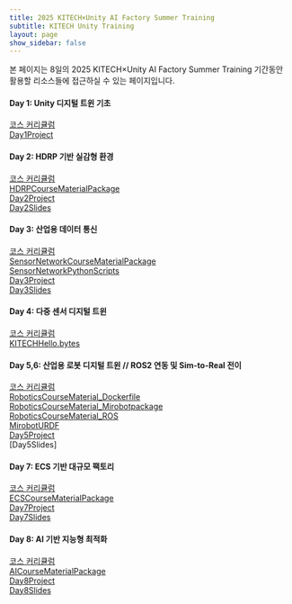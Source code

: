 ```yaml
---
title: 2025 KITECH×Unity AI Factory Summer Training
subtitle: KITECH Unity Training
layout: page
show_sidebar: false
---
```


본 페이지는 8일의 2025 KITECH×Unity AI Factory Summer Training 기간동안 활용할 리소스들에 접근하실 수 있는 페이지입니다.

#### Day 1: Unity 디지털 트윈 기초  
[코스 커리큘럼](https://docs.google.com/document/d/1sPJ1Ksl5VKyjtuOd0zund8uQdG6fk30bAiIg39stEY0/edit?usp=sharing)  
[Day1Project](https://drive.google.com/file/d/15-9vG_zPgfUX9KhcO2dE16_rKV-UHgxG/view?usp=sharing)  
  
#### Day 2: HDRP 기반 실감형 환경  
[코스 커리큘럼](https://docs.google.com/document/d/1JIGFVfvohCt5VvK_SG6fWkGMly6rnCPEjVQY1qCD7uA/edit?usp=sharing)  
[HDRPCourseMaterialPackage](https://drive.google.com/file/d/1UP6cEgYYQh_W0nj22GiHo7eCc2WQA6PN/view?usp=share_link)  
[Day2Project](https://drive.google.com/file/d/1hgwtcge5j4DlCcyb3bQCxNCt-X8_e6FY/view?usp=sharing)  
[Day2Slides](https://drive.google.com/drive/folders/1-xosc52dFSEev-5sLbhzFSdQrn6B8nqa?usp=sharing)  
#### Day 3: 산업용 데이터 통신  
[코스 커리큘럼](https://docs.google.com/document/d/1ScV2P275sSV5ppLruTPuBt0zZYP4IU1w1_YlqDaG-oY/edit?usp=sharing)  
[SensorNetworkCourseMaterialPackage](https://drive.google.com/file/d/1QQ4dE9R9Ddy5lxuu95UIPd_qUonnxq1j/view?usp=sharing)  
[SensorNetworkPythonScripts](https://drive.google.com/drive/folders/10oCu1spgebfeEZ9w5opHt6EmYMkC8TVZ?usp=sharing)  
[Day3Project](https://drive.google.com/file/d/1MfFwIJdnNBt4O09J0nNIPrLgUIdLOAe4/view?usp=sharing)  
[Day3Slides](https://drive.google.com/drive/folders/1K0Nu1-52S7pMqptcc3XAwmxclhUHgDjF?usp=sharing)  
#### Day 4: 다중 센서 디지털 트윈  
[코스 커리큘럼](https://docs.google.com/document/d/1i-xekXx1gC-faDTLumS1bLS1MOg9yVqYqsDA6GpuNUQ/edit?usp=sharing)  
[KITECHHello.bytes](https://drive.google.com/file/d/1L4k3riM0FG8N447rSUOzBjF44hXMNayI/view?usp=sharing)  
#### Day 5,6: 산업용 로봇 디지털 트윈 // ROS2 연동 및 Sim-to-Real 전이   
[코스 커리큘럼](https://docs.google.com/document/d/1VY5X0CizJGJG-MGtnQhblw_tR8RjACEoImQVE3XDkHU/edit?usp=sharing)  
[RoboticsCourseMaterial_Dockerfile](https://drive.google.com/file/d/1OGa7JbDGR5_BAuxhGJ2YPa22W37Q6OgD/view?usp=sharing)  
[RoboticsCourseMaterial_Mirobotpackage](https://drive.google.com/file/d/1UsGC6pSn2ZZbrDVHcdspTWbxUwysk8id/view?usp=sharing)  
[RoboticsCourseMaterial_ROS](https://drive.google.com/file/d/1z2pCT2z3nX-x8gJf8BqBhusNFzAOw8S2/view?usp=sharing)  
[MirobotURDF](https://drive.google.com/file/d/1iIJMO3YdOoSjxammdN06t_2Tp2l9uvRE/view?usp=sharing)  
[Day5Project](https://drive.google.com/file/d/1VmerS4P7NDZLRkiJcIIC7UzptaYrE_pA/view?usp=sharing)  
[Day5Slides]  
#### Day 7: ECS 기반 대규모 팩토리  
[코스 커리큘럼](https://docs.google.com/document/d/1trsHqXYeHNin6ppUcngIpbS9loHdvH07z09PjVU1L-0/edit?usp=sharing)  
[ECSCourseMaterialPackage](https://drive.google.com/file/d/1fplIGWnHA_dS9SW8B1WycZYSCuWI4R_F/view?usp=sharing)  
[Day7Project]()  
[Day7Slides]()  
#### Day 8: AI 기반 지능형 최적화  
[코스 커리큘럼]()  
[AICourseMaterialPackage]()  
[Day8Project]()  
[Day8Slides]()  

